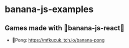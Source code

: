 # banana-js-examples
## Games made with 🍌banana-js-react🍌
- 🏓Pong: https://mfkucuk.itch.io/banana-pong
